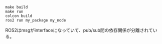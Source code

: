 ```
make build
make run
colcon build
ros2 run my_package my_node
```

ROS2はmsgがinterfaceになっていて、pub/sub間の依存関係が分離されている。




